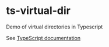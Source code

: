 # ts-virtual-dir
Demo of virtual directories in Typescript

See [TypeScript documentation](https://github.com/Microsoft/TypeScript/wiki/What's-new-in-TypeScript#virtual-directories-with-rootdirs)
